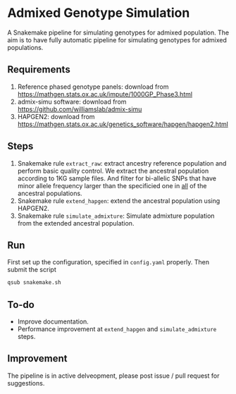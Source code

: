 # Admixed Genotype Simulation
A Snakemake pipeline for simulating genotypes for admixed population. The aim is to have fully automatic pipeline for simulating genotypes for admixed populations.

## Requirements
1. Reference phased genotype panels: download from https://mathgen.stats.ox.ac.uk/impute/1000GP_Phase3.html
2. admix-simu software: download from https://github.com/williamslab/admix-simu
3. HAPGEN2: download from https://mathgen.stats.ox.ac.uk/genetics_software/hapgen/hapgen2.html

## Steps
1. Snakemake rule `extract_raw`: extract ancestry reference population and perform basic quality control. We extract the ancestral population according to 1KG sample files. And filter for bi-allelic SNPs that have minor allele frequency larger than the specificied one in  <ins>all</ins> of the ancestral populations.
2. Snakemake rule `extend_hapgen`: extend the ancestral population using HAPGEN2.
3. Snakemake rule `simulate_admixture`: Simulate admixture population from the extended ancestral population.

## Run
First set up the configuration, specified in `config.yaml` properly. Then submit the script
```bash
qsub snakemake.sh
```

## To-do
- Improve documentation.
- Performance improvement at `extend_hapgen` and `simulate_admixture` steps.

  
## Improvement
The pipeline is in active delveopment, please post issue / pull request for suggestions.